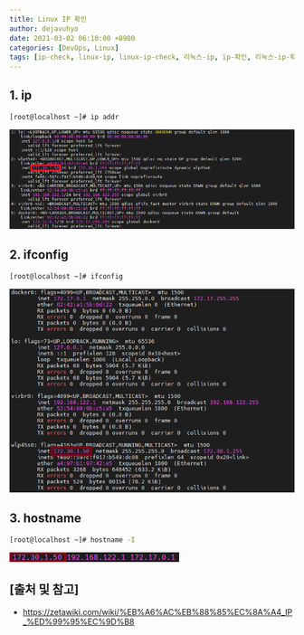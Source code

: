 ```yaml
---
title: Linux IP 확인
author: dejavuhyo
date: 2021-03-02 06:10:00 +0900
categories: [DevOps, Linux]
tags: [ip-check, linux-ip, linux-ip-check, 리눅스-ip, ip-확인, 리눅스-ip-확인]
---
```


## 1. ip

```bash
[root@localhost ~]# ip addr
```

![ip-addr](/assets/img/2021-03-02-linux-ip-check/ip-addr.png)

## 2. ifconfig

```bash
[root@localhost ~]# ifconfig
```

![ifconfig](/assets/img/2021-03-02-linux-ip-check/ifconfig.png)

## 3. hostname

```bash
[root@localhost ~]# hostname -I
```

![hostname](/assets/img/2021-03-02-linux-ip-check/hostname.png)

## [출처 및 참고]
* <https://zetawiki.com/wiki/%EB%A6%AC%EB%88%85%EC%8A%A4_IP_%ED%99%95%EC%9D%B8>
